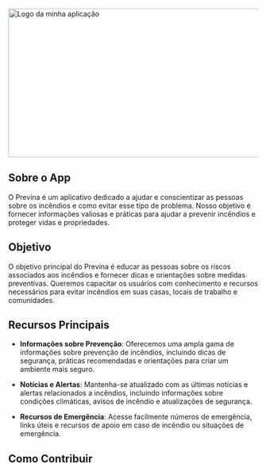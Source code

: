 <div style="align: center;">
    <img src="https://i.imgur.com/cTr6HXs.jpg)" alt="Logo da minha aplicação" style="width: 60rem; height: 300px; margin-top: 20px; ">
</div>

## Sobre o App

O Previna é um aplicativo dedicado a ajudar e conscientizar as pessoas sobre os incêndios e como evitar esse tipo de problema. Nosso objetivo é fornecer informações valiosas e práticas para ajudar a prevenir incêndios e proteger vidas e propriedades.

## Objetivo

O objetivo principal do Previna é educar as pessoas sobre os riscos associados aos incêndios e fornecer dicas e orientações sobre medidas preventivas. Queremos capacitar os usuários com conhecimento e recursos necessários para evitar incêndios em suas casas, locais de trabalho e comunidades.

## Recursos Principais

- **Informações sobre Prevenção**: Oferecemos uma ampla gama de informações sobre prevenção de incêndios, incluindo dicas de segurança, práticas recomendadas e orientações para criar um ambiente mais seguro.

- **Notícias e Alertas**: Mantenha-se atualizado com as últimas notícias e alertas relacionados a incêndios, incluindo informações sobre condições climáticas, avisos de incêndio e atualizações de segurança.

- **Recursos de Emergência**: Acesse facilmente números de emergência, links úteis e recursos de apoio em caso de incêndio ou situações de emergência.

## Como Contribuir
